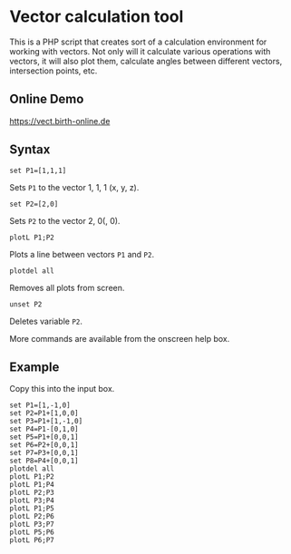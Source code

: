 Vector calculation tool
=======================

This is a PHP script that creates sort of a calculation environment for working with
vectors. Not only will it calculate various operations with vectors, it will also plot
them, calculate angles between different vectors, intersection points, etc.

Online Demo
-----------

https://vect.birth-online.de


Syntax
------

    set P1=[1,1,1]

Sets `P1` to the vector 1, 1, 1 (x, y, z).

    set P2=[2,0]

Sets `P2` to the vector 2, 0(, 0).

    plotL P1;P2

Plots a line between vectors `P1` and `P2`.

    plotdel all

Removes all plots from screen.

    unset P2

Deletes variable `P2`.

More commands are available from the onscreen help box.


Example
-------

Copy this into the input box.

    set P1=[1,-1,0]
    set P2=P1+[1,0,0]
    set P3=P1+[1,-1,0]
    set P4=P1-[0,1,0]
    set P5=P1+[0,0,1]
    set P6=P2+[0,0,1]
    set P7=P3+[0,0,1]
    set P8=P4+[0,0,1]
    plotdel all
    plotL P1;P2
    plotL P1;P4
    plotL P2;P3
    plotL P3;P4
    plotL P1;P5
    plotL P2;P6
    plotL P3;P7
    plotL P5;P6
    plotL P6;P7
